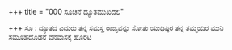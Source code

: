 +++
title = "000 ಸೂಚನೆ ದ್ಯೂತಮುಖದಲಿ"

+++
ಸೂ : ದ್ಯೂತದ ಎದುರು ತನ್ನ ಸಮಸ್ತ ರಾಜ್ಯವನ್ನು ಸೋತು ಯುಧಿಷ್ಠಿರ ತನ್ನ ತಮ್ಮಂದಿರ ಮುನಿ ಸಮೂಹದೊಡನೆ ವನವಾಸಕ್ಕೆ ಹೊರಟ